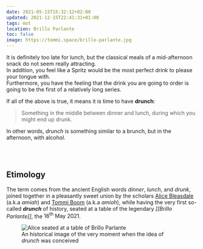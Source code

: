 ```yaml
---
date: 2021-05-15T15:32:12+02:00
updated: 2021-12-15T22:41:31+01:00
tags: mot
location: Brillo Parlante
toc: false
image: https://tommi.space/brillo-parlante.jpg
---
```

It is definitely too late for lunch, but the classical meals of a mid-afternoon snack do not seem really attracting.  
In addition, you feel like a Spritz would be the most perfect drink to please your tongue with.  
Furthermore, you have the feeling that the drink you are going to order is going to be the first of a relatively long series.

If all of the above is true, it means it is time to have **drunch**:

> Something in the middle between dinner and lunch, during which you might end up drunk.

In other words, *drunch* is something similar to a brunch, but in the afternoon, with alcohol.

<br>
<br>

## Etimology

The term comes from the ancient English words *dinner*, *lunch*, and *drunk*, joined together in a pleasantly sweet union by the scholars [Alice Bleasdale] (a.k.a *amiah*) and [Tommi Boom] (a.k.a *amioh*), while having the very first so-called ***drunch*** of history, seated at a table of the legendary *[[Brillo Parlante]]*, the <time datetime="2021-05-16">16<sup>th</sup> May 2021</time>.

<figure><picture>
	<img src='{{ image }}' alt='Alice seated at a table of Brillo Parlante' title='Alice contemplating the view at Brillo Parlante'>
	<figcaption>An historical image of the very moment when the idea of <em>drunch</em> was conceived</figcaption>
</picture></figure>

[Alice Bleasdale]: https://instagram.com/alice_bleasdale
[Tommi Boom]: https://tommi.space/about
